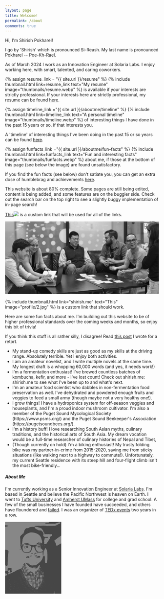 ```yaml
---
layout: page
title: Welcome!
permalink: /about
comments: true
---
```


<div class="row justify-content-between">
<div class="col-md-8 pr-5">
<link href="{{ site.url }}/assets/css/tooltip.css" rel="stylesheet">
<p>Hi, I'm Shirish Pokharel!</p>

<p>I go by 'Shirish' which is pronounced Si-Reash. My last name is pronounced Pokharel -- Poe-Kh-Rael.</p>

<p>As of March 2024 I work as an Innovation Engineer at Solaria Labs. I enjoy working here, with smart, talented, and caring coworkers.</p>

<p>
{% assign resume_link = "{{ site.url }}/resume" %}
{% include thumbnail.html link=resume_link text="My resume" image="thumbnails/resume.webp" %} is available if your interests are strictly professional.
If your interests here are strictly professional, my resume can be found <a href="{{ site.url }}{% link _aboutme/resume.md%}">here</a>.</p>

{% assign timeline_link ="{{ site.url }}/aboutme/timeline" %}
{% include thumbnail.html link=timeline_link text="A personal timeline" image="thumbnails/timeline.webp" %} of interesting things I have done in the past 15 years or so, if that interests you.
<p>A 'timeline' of interesting things I've been doing in the past 15 or so years can be found <a href="{{ site.url }}{% link _aboutme/timeline.md %}">here</a>.</p>

{% assign funfacts_link ="{{ site.url }}/aboutme/fun-facts" %} 
{% include thumbnail.html link=funfacts_link text="Fun and interesting facts" image="thumbnails/funfacts.webp" %} about me, if those at the bottom of this page (see below the image) are found unsatisfactory.
<p>If you find the fun facts (see below) don't satiate you, you can get an extra dose of humblebrag and achievements <a href="{{ site.url }}{% link _aboutme/fun-facts.md %}">here</a>.</p>

<p>This website is about 80% complete. Some pages are still being edited, content is being added, and some features are on the buggier side. Check out the search bar on the top right to see a slightly buggy implementation of in-page search!</p>

<a class="thumbnail" href="#thumb">This<span><img src="https://www.shirish.me/assets/images/profile/2.jpg"></span></a> is a custom link that will be used for all of the links.

<a href="assets/images/bg-joinTeam.jpg"><p class="mb-5"><img class="shadow-lg" alt="Image of a group of employees collaborating. I'm the man in yellow T-shirt." src="assets/images/team-small.jpg"></p></a>

{% include thumbnail.html link="shirish.me" text="This" image="profile/2.jpg" %} is a custom link that should work.

<p> Here are some fun facts about me. I'm building out this website to be of higher professional standards over the coming weeks and months, so enjoy this bit of trivia! </p> If you think this stuff is all rather silly, I disagree! Read <a href="https://www.shirish.me/diverse-hobbies">this post</a> I wrote for a retort.
<ul>
<li>My stand-up comedy skills are just as good as my skills at the driving range. Absolutely terrible. Yet I enjoy both activities.</li>
<li>I am an amateur novelist, and I write multiple novels at the same time. My longest draft is a whopping 60,000 words (and yes, it needs work!)</li>
<li>I'm a fermentation enthusiast! I've brewed countless batches of kombucha, kefir, and more - I've lost count! Check out shirish.me: shirish.me to see what I've been up to and what's next.</li>
<li>I'm an amateur food scientist who dabbles in non-fermentation food preservation as well. I've dehydrated and powdered enough fruits and veggies to feed a small army (though maybe not a very healthy one!).</li>
<li>I grow things! I have a hydroponics system for off-season veggies and houseplants, and I'm a proud indoor mushroom cultivator. I'm also a member of the Puget Sound Mycological Society (https://www.psms.org/) and the Puget Sound Beekeeper's Association (https://pugetsoundbees.org/).</li>
<li>I'm a history buff! I love researching South Asian myths, culinary traditions, and the historical arts of South Asia. My dream vocation would be a full-time researcher of culinary histories of Nepal and Tibet,</li>
<li>(Though currently on hold) I'm a biking enthusiast! My trusty folding bike was my partner-in-crime from 2015-2020, saving me from sticky situations (like walking next to a highway to commute!). Unfortunately, my current Seattle residence with its steep hill and four-flight climb isn't the most bike-friendly...</li>
</ul>
</div>

<div class="col-md-4">

<div class="sticky-top sticky-top-80">
<h5>About Me</h5>

<p> I'm currently working as a Senior Innovation Engineer at  <a target="_blank" href="https://www.solarialabs.com">Solaria Labs</a>. I'm based in Seattle and believe the Pacific Northwest is heaven on Earth. I went to <a target="_blank" href="https://www.tufts.edu">Tufts University</a> and <a target="_blank" href="https://www.cics.umass.edu">Amherst UMass</a> for college and grad school. A few of the small businesses I have founded have succeeded, and others have floundered and <a target="_blank" href="https://www.shirish.me/failed-projects">failed</a>. I was an organizer of <a target="_blank" href="https://www.ted.com/tedx/events/6545">TEDx events</a> two years in a row.</p>

<div class="container">
<div class="row justify-content-md-center">
<div class="w-90 p-3">
<p class="mb-5"><img class="shadow-lg" alt="Image of the man described above." src="assets/images/profile/small.png" id="homepage-image"></p>
</div>
</div>
</div>
</div>
</div>
</div>
